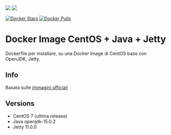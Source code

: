 [![](https://images.microbadger.com/badges/image/scolagreco/centos-jetty.svg)](https://microbadger.com/images/scolagreco/centos-jetty "Get your own image badge on microbadger.com") 
[![](https://images.microbadger.com/badges/commit/scolagreco/centos-jetty.svg)](https://microbadger.com/images/scolagreco/centos-jetty "Get your own commit badge on microbadger.com")

[![Docker Stars](https://img.shields.io/docker/stars/scolagreco/centos-jetty.svg)](https://hub.docker.com/r/scolagreco/centos-jetty/)
[![Docker Pulls](https://img.shields.io/docker/pulls/scolagreco/centos-jetty.svg)](https://hub.docker.com/r/scolagreco/centos-jetty/)

# Docker Image CentOS + Java + Jetty

Dockerfile per installare, su una Docker Image di CentOS base con OpenJDK, Jetty.

## Info

Basata sulle [immagini ufficiali](https://github.com/eclipse/jetty.docker/tree/6d71625d7895b03a94ee3cb19b460acee105ebb5)

## Versions

- CentOS 7 (ultima release)
- Java openjdk-15.0.2
- Jetty 11.0.0

